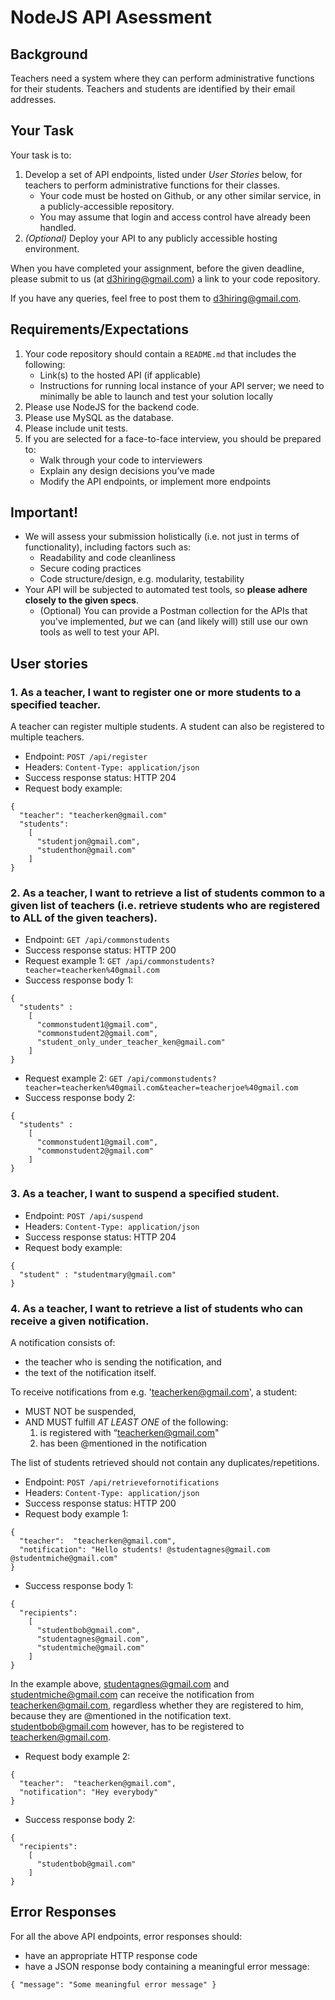 # NodeJS API Asessment

## Background
Teachers need a system where they can perform administrative functions for their students. Teachers and students are identified by their email addresses.

## Your Task
Your task is to:
1. Develop a set of API endpoints, listed under *User Stories* below, for teachers to perform administrative functions for their classes.
    * Your code must be hosted on Github, or any other similar service, in a publicly-accessible repository.
    * You may assume that login and access control have already been handled.
2. *(Optional)* Deploy your API to any publicly accessible hosting environment.

When you have completed your assignment, before the given deadline, please submit to us (at d3hiring@gmail.com) a link to your code repository.

If you have any queries, feel free to post them to d3hiring@gmail.com.

## Requirements/Expectations
1. Your code repository should contain a `README.md` that includes the following:
    * Link(s) to the hosted API (if applicable)
    * Instructions for running local instance of your API server; we need to minimally be able to launch and test your solution locally
2. Please use NodeJS for the backend code.
3. Please use MySQL as the database.
4. Please include unit tests.
5. If you are selected for a face-to-face interview, you should be prepared to:
    * Walk through your code to interviewers
    * Explain any design decisions you’ve made
    * Modify the API endpoints, or implement more endpoints

## Important!
- We will assess your submission holistically (i.e. not just in terms of functionality), including factors such as:
    * Readability and code cleanliness
    * Secure coding practices
    * Code structure/design, e.g. modularity, testability
- Your API will be subjected to automated test tools, so **please adhere closely to the given specs**.
    * (Optional) You can provide a Postman collection for the APIs that you've implemented, *but* we can (and likely will) still use our own tools as well to test your API.

## User stories
### 1. As a teacher, I want to register one or more students to a specified teacher.
A teacher can register multiple students. A student can also be registered to multiple teachers.

* Endpoint: `POST /api/register`
* Headers: `Content-Type: application/json`
* Success response status: HTTP 204
* Request body example:
```
{
  "teacher": "teacherken@gmail.com"
  "students":
    [
      "studentjon@gmail.com",
      "studenthon@gmail.com"
    ]
}
```

### 2. As a teacher, I want to retrieve a list of students common to a given list of teachers (i.e. retrieve students who are registered to ALL of the given teachers).

* Endpoint: `GET /api/commonstudents`
* Success response status: HTTP 200
* Request example 1: `GET /api/commonstudents?teacher=teacherken%40gmail.com`
* Success response body 1:
```
{
  "students" :
    [
      "commonstudent1@gmail.com", 
      "commonstudent2@gmail.com",
      "student_only_under_teacher_ken@gmail.com"
    ]
}
```
* Request example 2: `GET /api/commonstudents?teacher=teacherken%40gmail.com&teacher=teacherjoe%40gmail.com`
* Success response body 2:
```
{
  "students" :
    [
      "commonstudent1@gmail.com", 
      "commonstudent2@gmail.com"
    ]
}
```

### 3. As a teacher, I want to suspend a specified student.

* Endpoint: `POST /api/suspend`
* Headers: `Content-Type: application/json`
* Success response status: HTTP 204
* Request body example:
```
{
  "student" : "studentmary@gmail.com"
}
```

### 4. As a teacher, I want to retrieve a list of students who can receive a given notification.
A notification consists of:
* the teacher who is sending the notification, and
* the text of the notification itself.

To receive notifications from e.g. 'teacherken@gmail.com', a student:
* MUST NOT be suspended,
* AND MUST fulfill *AT LEAST ONE* of the following:
    1. is registered with “teacherken@gmail.com"
    2. has been @mentioned in the notification

The list of students retrieved should not contain any duplicates/repetitions.

* Endpoint: `POST /api/retrievefornotifications`
* Headers: `Content-Type: application/json`
* Success response status: HTTP 200
* Request body example 1:
```
{
  "teacher":  "teacherken@gmail.com",
  "notification": "Hello students! @studentagnes@gmail.com @studentmiche@gmail.com"
}
```
* Success response body 1:
```
{
  "recipients":
    [
      "studentbob@gmail.com",
      "studentagnes@gmail.com", 
      "studentmiche@gmail.com"
    ]   
}
```
In the example above, studentagnes@gmail.com and studentmiche@gmail.com can receive the notification from teacherken@gmail.com, regardless whether they are registered to him, because they are @mentioned in the notification text. studentbob@gmail.com however, has to be registered to teacherken@gmail.com.
* Request body example 2:
```
{
  "teacher":  "teacherken@gmail.com",
  "notification": "Hey everybody"
}
```
* Success response body 2:
```
{
  "recipients":
    [
      "studentbob@gmail.com"
    ]   
}
```

## Error Responses
For all the above API endpoints, error responses should:
* have an appropriate HTTP response code
* have a JSON response body containing a meaningful error message:
```
{ "message": "Some meaningful error message" }
```

